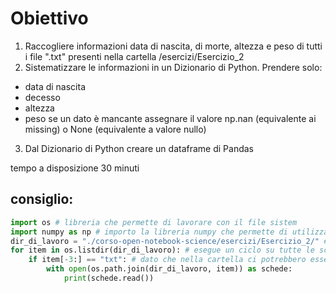 # Obiettivo
1. Raccogliere informazioni data di nascita, di morte, altezza e peso di tutti i file ".txt" presenti nella cartella /esercizi/Esercizio_2
2. Sistematizzare le informazioni in un Dizionario di Python. Prendere solo:
  * data di nascita
  * decesso
  * altezza
  * peso
  se un dato è mancante assegnare il valore np.nan (equivalente ai missing) o None (equivalente a valore nullo)
3. Dal Dizionario di Python creare un dataframe di Pandas

tempo a disposizione 30 minuti 

## consiglio: 
```python
import os # libreria che permette di lavorare con il file sistem
import numpy as np # importo la libreria numpy che permette di utilizzare il tipo di dato "missing
dir_di_lavoro = "./corso-open-notebook-science/esercizi/Esercizio_2/" # directory dove sono presenti i file
for item in os.listdir(dir_di_lavoro): # esegue un ciclo su tutte le schede presenti 
    if item[-3:] == "txt": # dato che nella cartella ci potrebbero essere altri file, esegue le operazioni solo su quelle che terminano per "txt"
        with open(os.path.join(dir_di_lavoro, item)) as schede:
            print(schede.read())
```
